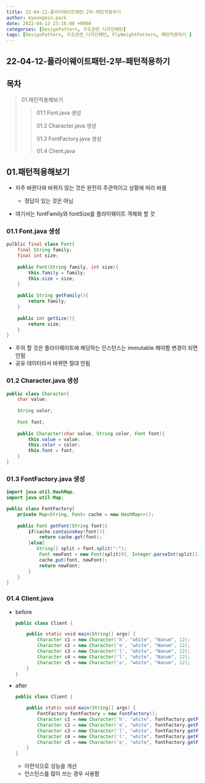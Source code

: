 ```yaml
---
title: 22-04-12-플라이웨이트패턴-2부-패턴적용하기
author: kyeongmin.park
date: 2022-04-12 23:16:00 +0900
categories: [DesignPattern, 구조관련_디자인패턴]
tags: [DesignPattern, 구조관련_디자인패턴, FlyWeightPattern, 패턴적용하기 ] 
---
```


## 22-04-12-플라이웨이트패턴-2부-패턴적용하기

## 목차

> 01.패턴적용해보기
>
> > 01.1 Font.java 생성
> >
> > 01.2 Character.java 생성
> >
> > 01.3 FontFactory.java 생성
> >
> > 01.4 Client.java

## 01.패턴적용해보기

- 자주 바뀐다와 바뀌지 않는 것은 완전히 주관적이고 상황에 따라 바뀜
  - 정답이 있는 것은 아님

- 여기서는 fontFamily와 fontSize를 플라이웨이트 객체화 할 것

### 01.1 Font.java 생성

```java
pulblic final class Font{
    final String family;
    final int size;
    
    public Font(String family, int size){
        this.family = family;
        this.size = size;
    }
    
    public String getFamily(){
        return family;
    }
    
    public int getSize(){
        return size;
    }
}
```

- 주의 할 것은 플라이웨이트에 해당하는 인스턴스는 immutable 해야함 변경이 되면 안됨
- 공유 데이터라서 바뀌면 절대 안됨

### 01.2 Character.java 생성

```java
public class Character{
    char value;
    
    String color;
    
    Font font;
    
    public Character(char value, String color, Font font){
        this.value = value;
        this.color = color;
        this.font = font;
    }
}
```

### 01.3 FontFactory.java 생성

```java
import java.util.HashMap;
import java.util.Map;

public class FontFactory{
    private Map<String, Font> cache = new HashMap<>();
    
    public Font getFont(String font){
        if(cache.containsKey(font)){
            return cache.get(font);
        }else{
           String[] split = font.split(":");
            Font newFont = new Font(split[0], Integer.parseInt(split[1]));
            cache.put(font, newFont);
            return newFont;
        }
    }
}
```

### 01.4 Client.java

- before

  ```java
  public class Client {
  
      public static void main(String[] args) {
          Character c1 = new Character('h', "white", "Nanum", 12);
          Character c2 = new Character('e', "white", "Nanum", 12);
          Character c3 = new Character('l', "white", "Nanum", 12);
          Character c4 = new Character('l', "white", "Nanum", 12);
          Character c5 = new Character('o', "white", "Nanum", 12);
      }
  }
  ```

- after

  ```java
  public class Client {
  
      public static void main(String[] args) {
          FontFactory fontFactory = new FontFactory();
          Character c1 = new Character('h', "white", fontFactory.getFont("nanum:12"));
          Character c2 = new Character('e', "white", fontFactory.getFont("nanum:12"));
          Character c3 = new Character('l', "white", fontFactory.getFont("nanum:12"));
          Character c4 = new Character('l', "white", fontFactory.getFont("nanum:12"));
          Character c5 = new Character('o', "white", fontFactory.getFont("nanum:12"));
      }
  }
  ```

  - 이런식으로 성능을 개선
  - 인스턴스를 많이 쓰는 경우 사용함